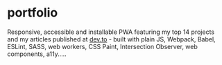 # portfolio
Responsive, accessible and installable PWA featuring my top 14 projects and my articles published at [dev.to](https://dev.to) - built with plain JS, Webpack, Babel, ESLint, SASS, web workers, CSS Paint, Intersection Observer, web components, a11y.....
